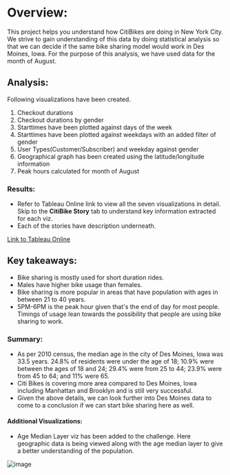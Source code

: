 # Overview: 
This project helps you understand how CitiBikes are doing in New York City. We strive to gain understanding of this data by doing statistical analysis so that we can decide if the same bike sharing model would work in Des Moines, Iowa. For the purpose of this analysis, we have used data for the month of August.

## Analysis:
Following visualizations have been created. 
1. Checkout durations
2. Checkout durations by gender
3. Starttimes have been plotted against days of the week
4. Starttimes have been plotted against weekdays with an added filter of gender
5. User Types(Customer/Subscriber) and weekday against gender
6. Geographical graph has been created using the latitude/longitude information
7. Peak hours calculated for month of August 

### Results:
- Refer to Tableau Online link to view all the seven visualizations in detail. Skip to the **CitiBike Story** tab to understand key information extracted for each viz.
- Each of the stories have description underneath.

[Link to Tableau Online](https://public.tableau.com/shared/45SHB4ZF3?:display_count=n&:origin=viz_share_link)

## Key takeaways:
- Bike sharing is mostly used for short duration rides.
- Males have higher bike usage than females.
- Bike sharing is more popular in areas that have population with ages in between 21 to 40 years.
- 5PM-6PM is the peak hour given that's the end of day for most people. Timings of usage lean towards the possibility that people are using bike sharing to work.

### Summary:
- As per 2010 census, the median age in the city of Des Moines, Iowa was 33.5 years. 24.8% of residents were under the age of 18; 10.9% were between the ages of 18 and 24; 29.4% were from 25 to 44; 23.9% were from 45 to 64; and 11% were 65. 
- Citi Bikes is covering more area compared to Des Moines, Iowa including Manhattan and Brooklyn and is still very successful.
- Given the above details, we can look further into Des Moines data to come to a conclusion if we can start bike sharing here as well.  

#### Additional Visualizations:
- Age Median Layer viz has been added to the challenge. Here geographic data is being viewed along with the age median layer to give a better understanding of the population.

![image](https://user-images.githubusercontent.com/82654977/126928537-5848fb91-0bde-4948-83d1-bf1d41991caf.png)

